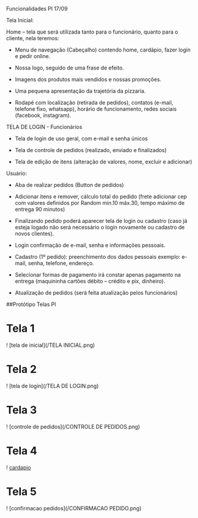 Funcionalidades PI 17/09

Tela Inicial:

Home – tela que será utilizada tanto para o funcionário, quanto para o cliente, nela teremos:

- Menu de navegação (Cabeçalho) contendo home, cardápio, fazer login e pedir online.

- Nossa logo, seguido de uma frase de efeito.

- Imagens dos produtos mais vendidos e nossas promoções.

- Uma pequena apresentação da trajetória da pizzaria.

- Rodapé com localização (retirada de pedidos), contatos (e-mail, telefone fixo, whatsapp), horário de funcionamento, redes sociais (facebook, instagram).

TELA DE LOGIN - Funcionários

- Tela de login de uso geral, com e-mail e senha únicos

- Tela de controle de pedidos (realizado, enviado e finalizados)

- Tela de edição de itens (alteração de valores, nome, excluir e adicionar)

Usuário:

- Aba de realizar pedidos (Button de pedidos)

- Adicionar itens e remover, cálculo total do pedido (frete adicionar cep com valores definidos por Random min.10 máx.30, tempo máximo de entrega 90 minutos)

- Finalizando pedido poderá aparecer tela de login ou cadastro (caso já esteja logado não será necessário o login novamente ou cadastro de novos clientes).

- Login confirmação de e-mail, senha e informações pessoais.

- Cadastro  (1º pedido): preenchimento dos dados pessoais exemplo: e-mail, senha, telefone, endereço.

- Selecionar formas de pagamento irá constar apenas pagamento na entrega (maquininha cartões débito – crédito e pix, dinheiro).

- Atualização de pedidos (será feita atualização pelos funcionários)





##Protótipo Telas PI


# Tela 1

! [tela de inicial](/TELA INICIAL.png)


# Tela 2

! [tela de login](/TELA DE LOGIN.png)


# Tela 3

! [controle de pedidos](/CONTROLE DE PEDIDOS.png)


# Tela 4

! [cardapio](/CARDAPIO.png)


# Tela 5

! [confirmacao pedidos](/CONFIRMACAO PEDIDO.png)


